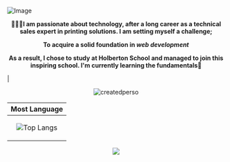 ![Image](https://media.licdn.com/dms/image/D4E16AQEj-ETgkTbHaA/profile-displaybackgroundimage-shrink_350_1400/0/1706736820643?e=1718236800&v=beta&t=AtPuZcyyORLXSUCFPfsHU1dsdUGGVZ2gFpGYmo6vWQ4)
**<p align="center">👩🏼‍💻I am passionate about technology, after a long career as a technical sales expert in printing solutions. I am setting myself a challenge;      </p>**
**<p align="center">To acquire a solid foundation in *web development*</p>**
**<p align="center">As a result, I chose to study at Holberton School and managed to join this inspiring school. I'm currently learning the fundamentals👋</p>**
| <p align="center"> ![createdperso](https://cdn.discordapp.com/attachments/1212359396739252225/1228409414663409705/glow.gif?ex=662bf06b&is=66197b6b&hm=f4c38ef5bcd2c99789cc7b7fe2f8dc843c68b75aaabec242551735aec7f8fef5&) 

<div align='center'>
<p align='center'>

| Most Language |
|--------------|
|<p align="center">![Top Langs](https://github-readme-stats.vercel.app/api/top-langs/?username=Stefani-web&layout=compact)</p>|

   <a href="https://www.linkedin.com/in/stefani-web/">
       <img src="https://img.shields.io/badge/linkedin-%230077B5.svg?&style=for-the-badge&logo=linkedin&logoColor=white"/>
   </a> </p>
</div>
